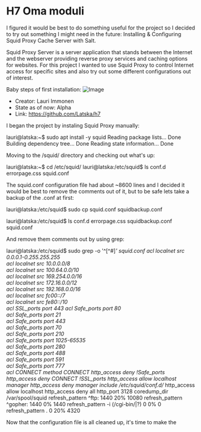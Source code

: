 # H7 Oma moduli

I figured it would be best to do something useful for the project so I decided to try out something I might need in the future: 
Installing & Configuring Squid Proxy Cache Server with Salt.

Squid Proxy Server is a server application that stands between the Internet and the webserver providing reverse proxy services and caching options for websites. For this project I wanted to use Squid Proxy to control Internet access for specific sites and also try out some different configurations out of interest. 

Baby steps of first installation:
![Image](https://i.imgur.com/pVyGoR4.png)


* Creator: Lauri Immonen
* State as of now: Alpha
* Link: https://github.com/Latska/h7


I began the project by instaling Squid Proxy manually:

lauri@latska:~$ sudo apt install -y squid
Reading package lists... Done
Building dependency tree... Done
Reading state information... Done

Moving to the /squid/ directory and checking out what's up:

lauri@latska:~$ cd /etc/squid/
lauri@latska:/etc/squid$ ls
conf.d  errorpage.css  squid.conf


The squid.conf configuration file had about ~8600 lines and I decided it would be best to remove the comments out of it, but to be safe lets take a backup of the .conf at first:

lauri@latska:/etc/squid$ sudo cp squid.conf squidbackup.conf

lauri@latska:/etc/squid$ ls
conf.d  errorpage.css  squidbackup.conf  squid.conf

And remove them comments out by using grep:

lauri@latska:/etc/squid$ sudo grep -o '^[^#]*' squid.conf
acl localnet src 0.0.0.1-0.255.255.255	
acl localnet src 10.0.0.0/8		
acl localnet src 100.64.0.0/10		
acl localnet src 169.254.0.0/16 	
acl localnet src 172.16.0.0/12		
acl localnet src 192.168.0.0/16		
acl localnet src fc00::/7       	
acl localnet src fe80::/10      	
acl SSL_ports port 443
acl Safe_ports port 80		
acl Safe_ports port 21		
acl Safe_ports port 443		
acl Safe_ports port 70		
acl Safe_ports port 210		
acl Safe_ports port 1025-65535	
acl Safe_ports port 280		
acl Safe_ports port 488		
acl Safe_ports port 591		
acl Safe_ports port 777		
acl CONNECT method CONNECT
http_access deny !Safe_ports
http_access deny CONNECT !SSL_ports
http_access allow localhost manager
http_access deny manager
include /etc/squid/conf.d/*
http_access allow localhost
http_access deny all
http_port 3128
coredump_dir /var/spool/squid
refresh_pattern ^ftp:		1440	20%	10080
refresh_pattern ^gopher:	1440	0%	1440
refresh_pattern -i (/cgi-bin/|\?) 0	0%	0
refresh_pattern .		0	20%	4320

Now that the configuration file is all cleaned up, it's time to make the 



